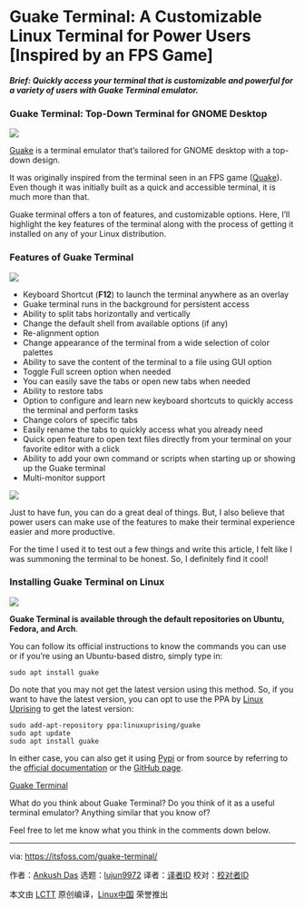 [#]: subject: (Guake Terminal: A Customizable Linux Terminal for Power Users [Inspired by an FPS Game])
[#]: via: (https://itsfoss.com/guake-terminal/)
[#]: author: (Ankush Das https://itsfoss.com/author/ankush/)
[#]: collector: (lujun9972)
[#]: translator: ( )
[#]: reviewer: ( )
[#]: publisher: ( )
[#]: url: ( )

Guake Terminal: A Customizable Linux Terminal for Power Users [Inspired by an FPS Game]
======

_**Brief: Quickly access your terminal that is customizable and powerful for a variety of users with Guake Terminal emulator.**_

### Guake Terminal: Top-Down Terminal for GNOME Desktop

![][1]

[Guake][2] is a terminal emulator that’s tailored for GNOME desktop with a top-down design.

It was originally inspired from the terminal seen in an FPS game ([Quake][3]). Even though it was initially built as a quick and accessible terminal, it is much more than that.

Guake terminal offers a ton of features, and customizable options. Here, I’ll highlight the key features of the terminal along with the process of getting it installed on any of your Linux distribution.

### Features of Guake Terminal

![][4]

  * Keyboard Shortcut (**F12**) to launch the terminal anywhere as an overlay
  * Guake terminal runs in the background for persistent access
  * Ability to split tabs horizontally and vertically
  * Change the default shell from available options (if any)
  * Re-alignment option
  * Change appearance of the terminal from a wide selection of color palettes
  * Ability to save the content of the terminal to a file using GUI option
  * Toggle Full screen option when needed
  * You can easily save the tabs or open new tabs when needed
  * Ability to restore tabs
  * Option to configure and learn new keyboard shortcuts to quickly access the terminal and perform tasks
  * Change colors of specific tabs
  * Easily rename the tabs to quickly access what you already need
  * Quick open feature to open text files directly from your terminal on your favorite editor with a click
  * Ability to add your own command or scripts when starting up or showing up the Guake terminal
  * Multi-monitor support



![][5]

Just to have fun, you can do a great deal of things. But, I also believe that power users can make use of the features to make their terminal experience easier and more productive.

For the time I used it to test out a few things and write this article, I felt like I was summoning the terminal to be honest. So, I definitely find it cool!

### Installing Guake Terminal on Linux

![][6]

**Guake Terminal is available through the default repositories on Ubuntu, Fedora, and Arch**.

You can follow its official instructions to know the commands you can use or if you’re using an Ubuntu-based distro, simply type in:

```
sudo apt install guake
```

Do note that you may not get the latest version using this method. So, if you want to have the latest version, you can opt to use the PPA by [Linux Uprising][7] to get the latest version:

```
sudo add-apt-repository ppa:linuxuprising/guake
sudo apt update
sudo apt install guake
```

In either case, you can also get it using [Pypi][8] or from source by referring to the [official documentation][9] or the [GitHub page][10].

[Guake Terminal][10]

What do you think about Guake Terminal? Do you think of it as a useful terminal emulator? Anything similar that you know of?

Feel free to let me know what you think in the comments down below.

--------------------------------------------------------------------------------

via: https://itsfoss.com/guake-terminal/

作者：[Ankush Das][a]
选题：[lujun9972][b]
译者：[译者ID](https://github.com/译者ID)
校对：[校对者ID](https://github.com/校对者ID)

本文由 [LCTT](https://github.com/LCTT/TranslateProject) 原创编译，[Linux中国](https://linux.cn/) 荣誉推出

[a]: https://itsfoss.com/author/ankush/
[b]: https://github.com/lujun9972
[1]: https://i0.wp.com/itsfoss.com/wp-content/uploads/2021/02/guake-terminal-1.png?resize=800%2C363&ssl=1
[2]: http://guake-project.org/
[3]: https://quake.bethesda.net/en
[4]: https://i0.wp.com/itsfoss.com/wp-content/uploads/2021/02/guake-terminal.jpg?resize=800%2C245&ssl=1
[5]: https://i0.wp.com/itsfoss.com/wp-content/uploads/2021/02/guake-preferences.jpg?resize=800%2C559&ssl=1
[6]: https://i1.wp.com/itsfoss.com/wp-content/uploads/2021/02/guake-terminal-2.png?resize=800%2C432&ssl=1
[7]: https://www.linuxuprising.com/
[8]: https://pypi.org/
[9]: https://guake.readthedocs.io/en/latest/user/installing.html
[10]: https://github.com/Guake/guake
